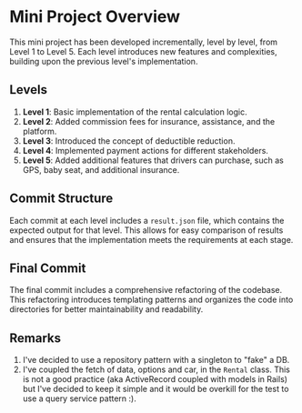 # Mini Project Overview

This mini project has been developed incrementally, level by level, from Level 1 to Level 5. Each level introduces new features and complexities, building upon the previous level's implementation.

## Levels

1. **Level 1**: Basic implementation of the rental calculation logic.
2. **Level 2**: Added commission fees for insurance, assistance, and the platform.
3. **Level 3**: Introduced the concept of deductible reduction.
4. **Level 4**: Implemented payment actions for different stakeholders.
5. **Level 5**: Added additional features that drivers can purchase, such as GPS, baby seat, and additional insurance.

## Commit Structure

Each commit at each level includes a `result.json` file, which contains the expected output for that level. This allows for easy comparison of results and ensures that the implementation meets the requirements at each stage.

## Final Commit

The final commit includes a comprehensive refactoring of the codebase. This refactoring introduces templating patterns and organizes the code into directories for better maintainability and readability.

## Remarks

1. I've decided to use a repository pattern with a singleton to "fake" a DB.
2. I've coupled the fetch of data, options and car, in the `Rental` class. This is not a good practice (aka ActiveRecord coupled with models in Rails) but I've decided to keep it 
   simple and it would be overkill for the test to use a query service pattern :).  
